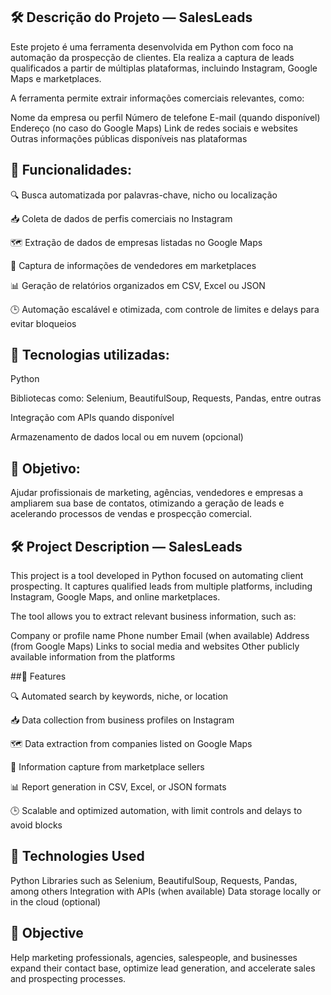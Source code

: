 ## 🛠️ Descrição do Projeto — SalesLeads

Este projeto é uma ferramenta desenvolvida em Python com foco na automação da prospecção de clientes. Ela realiza a captura de leads qualificados a partir de múltiplas plataformas, incluindo Instagram, Google Maps e marketplaces.

A ferramenta permite extrair informações comerciais relevantes, como:

Nome da empresa ou perfil
Número de telefone
E-mail (quando disponível)
Endereço (no caso do Google Maps)
Link de redes sociais e websites
Outras informações públicas disponíveis nas plataformas

## 🚀 Funcionalidades:

🔍 Busca automatizada por palavras-chave, nicho ou localização

📥 Coleta de dados de perfis comerciais no Instagram

🗺️ Extração de dados de empresas listadas no Google Maps

🛒 Captura de informações de vendedores em marketplaces

📊 Geração de relatórios organizados em CSV, Excel ou JSON

🕒 Automação escalável e otimizada, com controle de limites e delays para evitar bloqueios

## 🧠 Tecnologias utilizadas:

Python

Bibliotecas como: Selenium, BeautifulSoup, Requests, Pandas, entre outras

Integração com APIs quando disponível

Armazenamento de dados local ou em nuvem (opcional)

## 🎯 Objetivo:
Ajudar profissionais de marketing, agências, vendedores e empresas a ampliarem sua base de contatos, otimizando a geração de leads e acelerando processos de vendas e prospecção comercial.


## 🛠️ Project Description — SalesLeads

This project is a tool developed in Python focused on automating client prospecting. It captures qualified leads from multiple platforms, including Instagram, Google Maps, and online marketplaces.

The tool allows you to extract relevant business information, such as:

Company or profile name
Phone number
Email (when available)
Address (from Google Maps)
Links to social media and websites
Other publicly available information from the platforms

##🚀 Features

🔍 Automated search by keywords, niche, or location

📥 Data collection from business profiles on Instagram

🗺️ Data extraction from companies listed on Google Maps

🛒 Information capture from marketplace sellers

📊 Report generation in CSV, Excel, or JSON formats

🕒 Scalable and optimized automation, with limit controls and delays to avoid blocks

## 🧠 Technologies Used

Python
Libraries such as Selenium, BeautifulSoup, Requests, Pandas, among others
Integration with APIs (when available)
Data storage locally or in the cloud (optional)

## 🎯 Objective

Help marketing professionals, agencies, salespeople, and businesses expand their contact base, optimize lead generation, and accelerate sales and prospecting processes.
